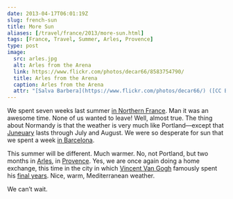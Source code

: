 ```yaml
--- 
date: 2013-04-17T06:01:19Z
slug: french-sun
title: More Sun
aliases: [/travel/france/2013/more-sun.html]
tags: [France, Travel, Summer, Arles, Provence]
type: post
image:
  src: arles.jpg
  alt: Arles from the Arena
  link: https://www.flickr.com/photos/decar66/8583754790/
  title: Arles from the Arena
  caption: Arles from the Arena
  attr: "[Salva Barbera](https://www.flickr.com/photos/decar66/) ([CC BY 2.0](http://creativecommons.org/licenses/by/2.0/))"
---
```


We spent seven weeks last summer [in Northern France]. Man it was an awesome
time. None of us wanted to leave! Well, almost true. The thing about Normandy is
that the weather is very much like Portland—except that [Juneuary] lasts through
July and August. We were so desperate for sun that we spent a week [in
Barcelona].

This summer will be different. Much warmer. No, not Portland, but two months in
[Arles], in [Provence]. Yes, we are once again doing a home exchange, this time
in the city in which [Vincent Van Gogh] famously spent his [final years]. Nice,
warm, Mediterranean weather.

We can’t wait.

  [in Northern France]: http://www.justatheory.com/travel/france/2012/a-rouen.html
  [Juneuary]: http://www.urbandictionary.com/define.php?term=Juneuary
  [in Barcelona]: https://www.flickr.com/photos/theory/sets/72157630781097042/
  [Arles]: https://en.wikipedia.org/wiki/Arles
  [Provence]: https://en.wikipedia.org/wiki/Provence
  [Vincent Van Gogh]: https://en.wikipedia.org/wiki/Vincent_van_Gogh
  [final years]: https://en.wikipedia.org/wiki/Vincent_van_Gogh#Artistic_breakthrough_and_final_years
